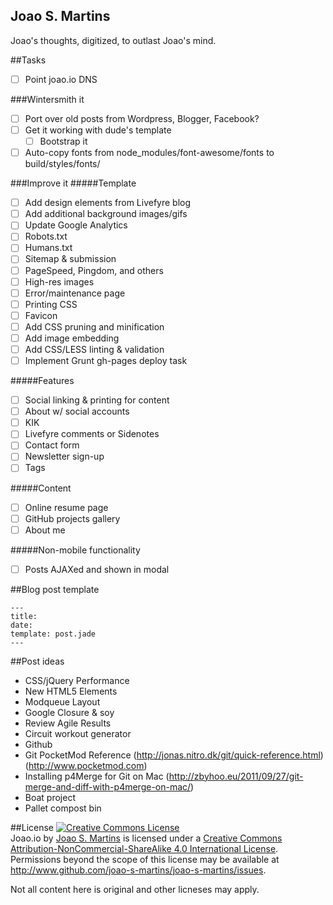 Joao S. Martins
---
Joao's thoughts, digitized, to outlast Joao's mind.

##Tasks
- [ ] Point joao.io DNS

###Wintersmith it
- [ ] Port over old posts from Wordpress, Blogger, Facebook?
- [ ] Get it working with dude's template
  - [ ] Bootstrap it
- [ ] Auto-copy fonts from node_modules/font-awesome/fonts to build/styles/fonts/

###Improve it
#####Template
- [ ] Add design elements from Livefyre blog
- [ ] Add additional background images/gifs
- [ ] Update Google Analytics
- [ ] Robots.txt
- [ ] Humans.txt
- [ ] Sitemap & submission
- [ ] PageSpeed, Pingdom, and others
- [ ] High-res images
- [ ] Error/maintenance page
- [ ] Printing CSS
- [ ] Favicon
- [ ] Add CSS pruning and minification
- [ ] Add image embedding
- [ ] Add CSS/LESS linting & validation
- [ ] Implement Grunt gh-pages deploy task

#####Features
- [ ] Social linking & printing for content
- [ ] About w/ social accounts
- [ ] KIK
- [ ] Livefyre comments or Sidenotes
- [ ] Contact form
- [ ] Newsletter sign-up
- [ ] Tags

#####Content
- [ ] Online resume page
- [ ] GitHub projects gallery
- [ ] About me

#####Non-mobile functionality
- [ ] Posts AJAXed and shown in modal

##Blog post template
```
---
title: 
date: 
template: post.jade
---
```

##Post ideas
- CSS/jQuery Performance
- New HTML5 Elements
- Modqueue Layout
- Google Closure & soy
- Review Agile Results
- Circuit workout generator
- Github
- Git PocketMod Reference (http://jonas.nitro.dk/git/quick-reference.html) (http://www.pocketmod.com)
- Installing p4Merge for Git on Mac (http://zbyhoo.eu/2011/09/27/git-merge-and-diff-with-p4merge-on-mac/)
- Boat project
- Pallet compost bin

##License
<a rel="license" href="http://creativecommons.org/licenses/by-nc-sa/4.0/"><img alt="Creative Commons License" style="border-width:0" src="http://i.creativecommons.org/l/by-nc-sa/4.0/88x31.png" /></a><br /><span xmlns:dct="http://purl.org/dc/terms/" property="dct:title">Joao.io</span> by <a xmlns:cc="http://creativecommons.org/ns#" href="http://www.joao.io" property="cc:attributionName" rel="cc:attributionURL">Joao S. Martins</a> is licensed under a <a rel="license" href="http://creativecommons.org/licenses/by-nc-sa/4.0/">Creative Commons Attribution-NonCommercial-ShareAlike 4.0 International License</a>.<br />Permissions beyond the scope of this license may be available at <a xmlns:cc="http://creativecommons.org/ns#" href="http://www.github.com/joao-s-martins/joao-s-martins/issues" rel="cc:morePermissions">http://www.github.com/joao-s-martins/joao-s-martins/issues</a>.

Not all content here is original and other licneses may apply.
